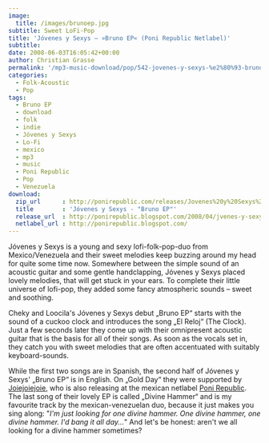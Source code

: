 ```yaml
---
image:
  title: /images/brunoep.jpg
subtitle: Sweet LoFi-Pop
title: 'Jóvenes y Sexys – »Bruno EP« (Poni Republic Netlabel)'
subtitle: 
date: 2008-06-03T16:05:42+00:00
author: Christian Grasse
permalink: '/mp3-music-download/pop/542-jovenes-y-sexys-%e2%80%93-bruno-ep-poni-republic-netlabel'
categories:
  - Folk-Acoustic
  - Pop
tags:
  - Bruno EP
  - download
  - folk
  - indie
  - Jóvenes y Sexys
  - Lo-Fi
  - mexico
  - mp3
  - music
  - Poni Republic
  - Pop
  - Venezuela
download:
  zip_url      : http://ponirepublic.com/releases/Jovenes%20y%20Sexys%20-%20Bruno%20EP%20%5b2008%5d.rar
  title        : 'Jóvenes y Sexys - "Bruno EP"'
  release_url  : http://ponirepublic.blogspot.com/2008/04/jvenes-y-sexys-bruno-ep.html
  netlabel_url : http://ponirepublic.blogspot.com/
---
```

Jóvenes y Sexys is a young and sexy lofi-folk-pop-duo from Mexico/Venezuela and their sweet melodies keep buzzing around my head for quite some time now. Somewhere between the simple sound of an acoustic guitar and some gentle handclapping, Jóvenes y Sexys placed lovely melodies, that will get stuck in your ears. To complete their little universe of lofi-pop, they added some fancy atmospheric sounds – sweet and soothing. <!--more-->

<!--adsense-->

Cheky and Loocila's  Jóvenes y Sexys debut „Bruno EP“ starts with the sound of a cuckoo clock and introduces the song „El Reloj“ (The Clock). Just a few seconds later they come up with their omnipresent acoustic guitar that is the basis for all of their songs. As soon as the vocals set in, they catch you with sweet melodies that are often accentuated with suitably keyboard-sounds.

While the first two songs are in Spanish, the second half of Jóvenes y Sexys' „Bruno EP“ is in English. On „Gold Day“ they were supported by [Joiejoiejoie](http://ponirepublic.blogspot.com/search/label/joiejoiejoie), who is also releasing at the mexican netlabel [Poni Republic](http://ponirepublic.blogspot.com/). The last song of their lovely EP is called „Divine Hammer“ and is my favourite track by the mexican-venezuelan duo, because it just makes you sing along: "_I'm just looking for one divine hammer. One divine hammer, one divine hammer. I'd bang it all day..._" And let's be honest: aren't we all looking for a divine hammer sometimes?

